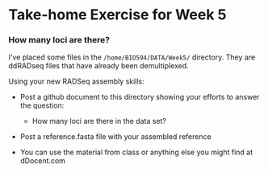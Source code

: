# Take-home Exercise for Week 5

### How many loci are there?

I've placed some files in the `/home/BIO594/DATA/Week5/` directory.  They are ddRADseq files that have already been demultiplexed.  

Using your new RADSeq assembly skills:

* Post a github document to this directory showing your efforts to answer the question: 
	* How many loci are there in the data set?

* Post a reference.fasta file with your assembled reference

* You can use the material from class or anything else you might find at dDocent.com
